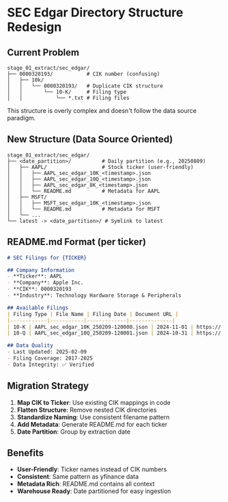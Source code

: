 # SEC Edgar Directory Structure Redesign

## Current Problem

```
stage_01_extract/sec_edgar/
├── 0000320193/           # CIK number (confusing)
│   ├── 10k/
│   │   └── 0000320193/   # Duplicate CIK structure
│   │       └── 10-K/     # Filing type
│   │           └── *.txt # Filing files
```

This structure is overly complex and doesn't follow the data source paradigm.

## New Structure (Data Source Oriented)

```
stage_01_extract/sec_edgar/
├── <date_partition>/          # Daily partition (e.g., 20250809)
│   ├── AAPL/                  # Stock ticker (user-friendly)
│   │   ├── AAPL_sec_edgar_10K_<timestamp>.json
│   │   ├── AAPL_sec_edgar_10Q_<timestamp>.json  
│   │   ├── AAPL_sec_edgar_8K_<timestamp>.json
│   │   └── README.md          # Metadata for AAPL
│   ├── MSFT/
│   │   ├── MSFT_sec_edgar_10K_<timestamp>.json
│   │   └── README.md          # Metadata for MSFT
│   └── ...
└── latest -> <date_partition>/ # Symlink to latest
```

## README.md Format (per ticker)

```markdown
# SEC Filings for {TICKER}

## Company Information
- **Ticker**: AAPL
- **Company**: Apple Inc.
- **CIK**: 0000320193
- **Industry**: Technology Hardware Storage & Peripherals

## Available Filings
| Filing Type | File Name | Filing Date | Document URL |
|------------|-----------|-------------|--------------|
| 10-K | AAPL_sec_edgar_10K_250209-120000.json | 2024-11-01 | https://... |
| 10-Q | AAPL_sec_edgar_10Q_250209-120001.json | 2024-10-31 | https://... |

## Data Quality
- Last Updated: 2025-02-09
- Filing Coverage: 2017-2025
- Data Integrity: ✅ Verified
```

## Migration Strategy

1. **Map CIK to Ticker**: Use existing CIK mappings in code
2. **Flatten Structure**: Remove nested CIK directories  
3. **Standardize Naming**: Use consistent filename pattern
4. **Add Metadata**: Generate README.md for each ticker
5. **Date Partition**: Group by extraction date

## Benefits

- **User-Friendly**: Ticker names instead of CIK numbers
- **Consistent**: Same pattern as yfinance data
- **Metadata Rich**: README.md contains all context
- **Warehouse Ready**: Date partitioned for easy ingestion